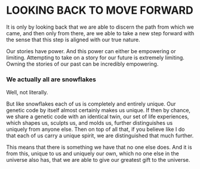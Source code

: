 LOOKING BACK TO MOVE FORWARD
============================

It is only by looking back that we are able to discern the path from which we came, and then only from there, are we able to take a new step forward with the sense that this step is aligned with our true nature.

Our stories have power.  And this power can either be empowering or limiting.  Attempting to take on a story for our future is extremely limiting.  Owning the stories of our past can be incredibly empowering.

### We actually all are snowflakes
Well, not literally.

But like snowflakes each of us is completely and entirely unique.  Our genetic code by itself almost certainly makes us unique.  If then by chance, we share a genetic code with an identical twin, our set of life experiences, which shapes us, sculpts us, and molds us, further distinguishes us uniquely from anyone else. Then on top of all that, if you believe like I do that each of us carry a unique spirit, we are distinguished that much further.

This means that there is something we have that no one else does.  And it is from this, unique to us and uniquely our own, which no one else in the universe also has, that we are able to give our greatest gift to the universe.
